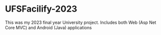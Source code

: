 # UFSFacilify-2023
This was my 2023 final year University project. Includes both Web (Asp Net Core MVC) and Android (Java) applications 
